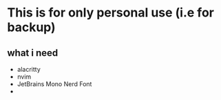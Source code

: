 # This is for only personal use (i.e for backup)
## what i need
- alacritty
- nvim
- JetBrains Mono Nerd Font
- 
